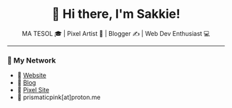 <h1 align="center">🌸 Hi there, I'm Sakkie!</h1>

<p align="center">
  MA TESOL 🎓 | Pixel Artist 🎨 | Blogger ✍️ | Web Dev Enthusiast 💻
</p>

---

### 🎀 My Network

- 🌈 [Website](https://prismatic.pink)
- 📖 [Blog](https://blog.prismatic.pink)
- 🎨 [Pixel Site](https://pixels.prismatic.pink)
- 💌 prismaticpink[at]proton.me
